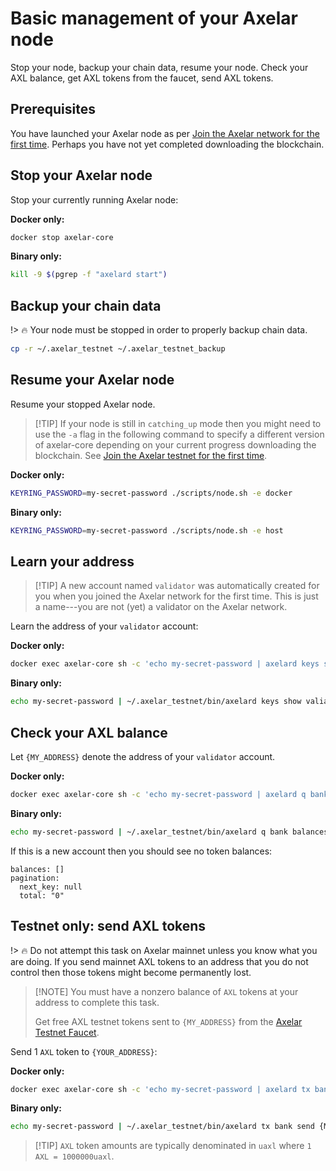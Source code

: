# Basic management of your Axelar node

Stop your node, backup your chain data, resume your node.  Check your AXL balance, get AXL tokens from the faucet, send AXL tokens.

## Prerequisites

You have launched your Axelar node as per [Join the Axelar network for the first time](join.md).  Perhaps you have not yet completed downloading the blockchain.

## Stop your Axelar node

Stop your currently running Axelar node:

**Docker only:**
```bash
docker stop axelar-core
```

**Binary only:**
```bash
kill -9 $(pgrep -f "axelard start")
```

## Backup your chain data

!> :fire: Your node must be stopped in order to properly backup chain data.

```bash
cp -r ~/.axelar_testnet ~/.axelar_testnet_backup
```

## Resume your Axelar node

Resume your stopped Axelar node.

> [!TIP] If your node is still in `catching_up` mode then you might need to use the `-a` flag in the following command to specify a different version of axelar-core depending on your current progress downloading the blockchain.  See [Join the Axelar testnet for the first time](join.md).

**Docker only:**
```bash
KEYRING_PASSWORD=my-secret-password ./scripts/node.sh -e docker
```

**Binary only:**
```bash
KEYRING_PASSWORD=my-secret-password ./scripts/node.sh -e host
```

## Learn your address

> [!TIP] A new account named `validator` was automatically created for you when you joined the Axelar network for the first time.  This is just a name---you are not (yet) a validator on the Axelar network.

Learn the address of your `validator` account:

**Docker only:**
```bash
docker exec axelar-core sh -c 'echo my-secret-password | axelard keys show validator -a'
```

**Binary only:**
```bash
echo my-secret-password | ~/.axelar_testnet/bin/axelard keys show valiator -a --home ~/.axelar_testnet/.core
```

## Check your AXL balance

Let `{MY_ADDRESS}` denote the address of your `validator` account.

**Docker only:**
```bash
docker exec axelar-core sh -c 'echo my-secret-password | axelard q bank balances {MY_ADDRESS}'
```

**Binary only:**
```bash
echo my-secret-password | ~/.axelar_testnet/bin/axelard q bank balances {MY_ADDRESS} --home ~/.axelar_testnet/.core
```

If this is a new account then you should see no token balances:
```
balances: []
pagination:
  next_key: null
  total: "0"
```

## Testnet only: send AXL tokens

!> :fire: Do not attempt this task on Axelar mainnet unless you know what you are doing.  If you send mainnet AXL tokens to an address that you do not control then those tokens might become permanently lost.

> [!NOTE] You must have a nonzero balance of `AXL` tokens at your address to complete this task.
>
> Get free AXL testnet tokens sent to `{MY_ADDRESS}` from the [Axelar Testnet Faucet](https://faucet.testnet.axelar.dev/).

Send 1 `AXL` token to `{YOUR_ADDRESS}`:

**Docker only:**
```bash
docker exec axelar-core sh -c 'echo my-secret-password | axelard tx bank send {MY_ADDRESS} {YOUR_ADDRESS} 1000000uaxl'
```

**Binary only:**
```bash
echo my-secret-password | ~/.axelar_testnet/bin/axelard tx bank send {MY_ADDRESS} {YOUR_ADDRESS} 1000000uaxl --chain-id axelar-testnet-lisbon-2 --home ~/.axelar_testnet/.core
```

> [!TIP] `AXL` token amounts are typically denominated in `uaxl` where `1 AXL = 1000000uaxl`.

